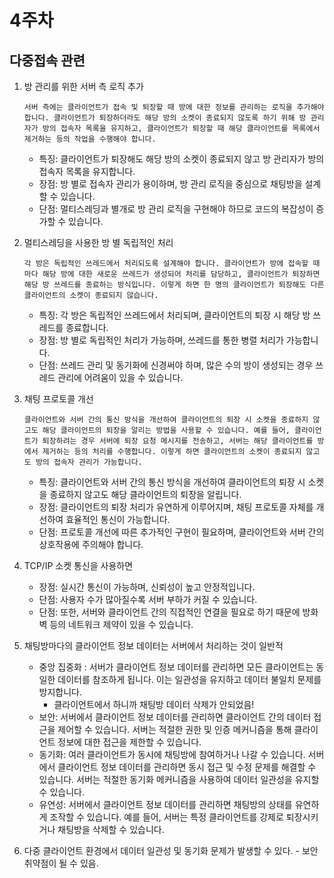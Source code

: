 # 4주차
## 다중접속 관련

1. 방 관리를 위한 서버 측 로직 추가
	```
	서버 측에는 클라이언트가 접속 및 퇴장할 때 방에 대한 정보를 관리하는 로직을 추가해야 합니다. 클라이언트가 퇴장하더라도 해당 방의 소켓이 종료되지 않도록 하기 위해 방 관리자가 방의 접속자 목록을 유지하고, 클라이언트가 퇴장할 때 해당 클라이언트를 목록에서 제거하는 등의 작업을 수행해야 합니다.
	```
	* 특징: 클라이언트가 퇴장해도 해당 방의 소켓이 종료되지 않고 방 관리자가 방의 접속자 목록을 유지합니다.
	* 장점: 방 별로 접속자 관리가 용이하며, 방 관리 로직을 중심으로 채팅방을 설계할 수 있습니다.
	* 단점: 멀티스레딩과 별개로 방 관리 로직을 구현해야 하므로 코드의 복잡성이 증가할 수 있습니다.

2. 멀티스레딩을 사용한 방 별 독립적인 처리
	```
	각 방은 독립적인 쓰레드에서 처리되도록 설계해야 합니다. 클라이언트가 방에 접속할 때마다 해당 방에 대한 새로운 쓰레드가 생성되어 처리를 담당하고, 클라이언트가 퇴장하면 해당 방 쓰레드를 종료하는 방식입니다. 이렇게 하면 한 명의 클라이언트가 퇴장해도 다른 클라이언트의 소켓이 종료되지 않습니다.
	```
	* 특징: 각 방은 독립적인 쓰레드에서 처리되며, 클라이언트의 퇴장 시 해당 방 쓰레드를 종료합니다.
	* 장점: 방 별로 독립적인 처리가 가능하며, 쓰레드를 통한 병렬 처리가 가능합니다.
	* 단점: 쓰레드 관리 및 동기화에 신경써야 하며, 많은 수의 방이 생성되는 경우 쓰레드 관리에 어려움이 있을 수 있습니다.

3. 채팅 프로토콜 개선
	```
	클라이언트와 서버 간의 통신 방식을 개선하여 클라이언트의 퇴장 시 소켓을 종료하지 않고도 해당 클라이언트의 퇴장을 알리는 방법을 사용할 수 있습니다. 예를 들어, 클라이언트가 퇴장하려는 경우 서버에 퇴장 요청 메시지를 전송하고, 서버는 해당 클라이언트를 방에서 제거하는 등의 처리를 수행합니다. 이렇게 하면 클라이언트의 소켓이 종료되지 않고도 방의 접속자 관리가 가능합니다.
	```
	* 특징: 클라이언트와 서버 간의 통신 방식을 개선하여 클라이언트의 퇴장 시 소켓을 종료하지 않고도 해당 클라이언트의 퇴장을 알립니다.
	* 장점: 클라이언트의 퇴장 처리가 유연하게 이루어지며, 채팅 프로토콜 자체를 개선하여 효율적인 통신이 가능합니다.
	* 단점: 프로토콜 개선에 따른 추가적인 구현이 필요하며, 클라이언트와 서버 간의 상호작용에 주의해야 합니다.

4. TCP/IP 소켓 통신을 사용하면
	* 장점: 실시간 통신이 가능하며, 신뢰성이 높고 안정적입니다.
	* 단점: 사용자 수가 많아질수록 서버 부하가 커질 수 있습니다.
	* 단점: 또한, 서버와 클라이언트 간의 직접적인 연결을 필요로 하기 때문에 방화벽 등의 네트워크 제약이 있을 수 있습니다.

5. 채팅방마다의 클라이언트 정보 데이터는 서버에서 처리하는 것이 일반적
	* 중앙 집중화 : 서버가 클라이언트 정보 데이터를 관리하면 모든 클라이언트는 동일한 데이터를 참조하게 됩니다. 이는 일관성을 유지하고 데이터 불일치 문제를 방지합니다.
		* 클라이언트에서 하니까 채팅방 데이터 삭제가 안되었음!
	* 보안: 서버에서 클라이언트 정보 데이터를 관리하면 클라이언트 간의 데이터 접근을 제어할 수 있습니다. 서버는 적절한 권한 및 인증 메커니즘을 통해 클라이언트 정보에 대한 접근을 제한할 수 있습니다.
	* 동기화: 여러 클라이언트가 동시에 채팅방에 참여하거나 나갈 수 있습니다. 서버에서 클라이언트 정보 데이터를 관리하면 동시 접근 및 수정 문제를 해결할 수 있습니다. 서버는 적절한 동기화 메커니즘을 사용하여 데이터 일관성을 유지할 수 있습니다.
	* 유연성: 서버에서 클라이언트 정보 데이터를 관리하면 채팅방의 상태를 유연하게 조작할 수 있습니다. 예를 들어, 서버는 특정 클라이언트를 강제로 퇴장시키거나 채팅방을 삭제할 수 있습니다.

6. 다중 클라이언트 환경에서 데이터 일관성 및 동기화 문제가 발생할 수 있다. - 보안 취약점이 될 수 있음.

